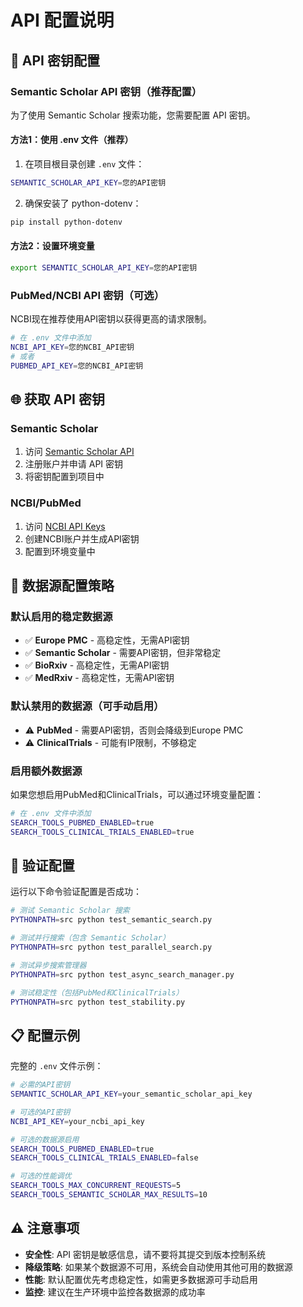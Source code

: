 # API 配置说明

## 🔑 API 密钥配置

### Semantic Scholar API 密钥（推荐配置）

为了使用 Semantic Scholar 搜索功能，您需要配置 API 密钥。

#### 方法1：使用 .env 文件（推荐）

1. 在项目根目录创建 `.env` 文件：
```bash
SEMANTIC_SCHOLAR_API_KEY=您的API密钥
```

2. 确保安装了 python-dotenv：
```bash
pip install python-dotenv
```

#### 方法2：设置环境变量

```bash
export SEMANTIC_SCHOLAR_API_KEY=您的API密钥
```

### PubMed/NCBI API 密钥（可选）

NCBI现在推荐使用API密钥以获得更高的请求限制。

```bash
# 在 .env 文件中添加
NCBI_API_KEY=您的NCBI_API密钥
# 或者
PUBMED_API_KEY=您的NCBI_API密钥
```

## 🌐 获取 API 密钥

### Semantic Scholar
1. 访问 [Semantic Scholar API](https://www.semanticscholar.org/product/api)
2. 注册账户并申请 API 密钥
3. 将密钥配置到项目中

### NCBI/PubMed
1. 访问 [NCBI API Keys](https://ncbiinsights.ncbi.nlm.nih.gov/2017/11/02/new-api-keys-for-the-e-utilities/)
2. 创建NCBI账户并生成API密钥
3. 配置到环境变量中

## 🔧 数据源配置策略

### 默认启用的稳定数据源
- ✅ **Europe PMC** - 高稳定性，无需API密钥
- ✅ **Semantic Scholar** - 需要API密钥，但非常稳定
- ✅ **BioRxiv** - 高稳定性，无需API密钥
- ✅ **MedRxiv** - 高稳定性，无需API密钥

### 默认禁用的数据源（可手动启用）
- ⚠️ **PubMed** - 需要API密钥，否则会降级到Europe PMC
- ⚠️ **ClinicalTrials** - 可能有IP限制，不够稳定

### 启用额外数据源

如果您想启用PubMed和ClinicalTrials，可以通过环境变量配置：

```bash
# 在 .env 文件中添加
SEARCH_TOOLS_PUBMED_ENABLED=true
SEARCH_TOOLS_CLINICAL_TRIALS_ENABLED=true
```

## 🧪 验证配置

运行以下命令验证配置是否成功：

```bash
# 测试 Semantic Scholar 搜索
PYTHONPATH=src python test_semantic_search.py

# 测试并行搜索（包含 Semantic Scholar）
PYTHONPATH=src python test_parallel_search.py

# 测试异步搜索管理器
PYTHONPATH=src python test_async_search_manager.py

# 测试稳定性（包括PubMed和ClinicalTrials）
PYTHONPATH=src python test_stability.py
```

## 📋 配置示例

完整的 `.env` 文件示例：

```bash
# 必需的API密钥
SEMANTIC_SCHOLAR_API_KEY=your_semantic_scholar_api_key

# 可选的API密钥
NCBI_API_KEY=your_ncbi_api_key

# 可选的数据源启用
SEARCH_TOOLS_PUBMED_ENABLED=true
SEARCH_TOOLS_CLINICAL_TRIALS_ENABLED=false

# 可选的性能调优
SEARCH_TOOLS_MAX_CONCURRENT_REQUESTS=5
SEARCH_TOOLS_SEMANTIC_SCHOLAR_MAX_RESULTS=10
```

## ⚠️ 注意事项

- **安全性**: API 密钥是敏感信息，请不要将其提交到版本控制系统
- **降级策略**: 如果某个数据源不可用，系统会自动使用其他可用的数据源
- **性能**: 默认配置优先考虑稳定性，如需更多数据源可手动启用
- **监控**: 建议在生产环境中监控各数据源的成功率
